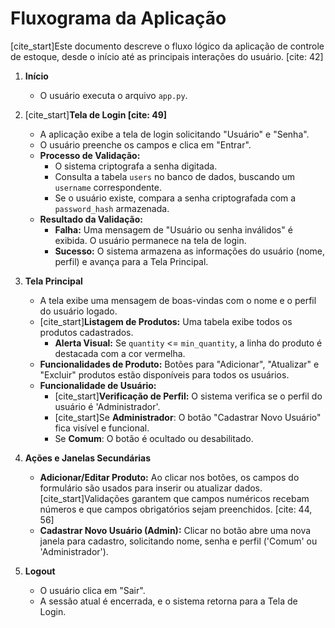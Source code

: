 # Fluxograma da Aplicação

[cite_start]Este documento descreve o fluxo lógico da aplicação de controle de estoque, desde o início até as principais interações do usuário. [cite: 42]

1.  **Início**
    * O usuário executa o arquivo `app.py`.

2.  [cite_start]**Tela de Login [cite: 49]**
    * A aplicação exibe a tela de login solicitando "Usuário" e "Senha".
    * O usuário preenche os campos e clica em "Entrar".
    * **Processo de Validação:**
        * O sistema criptografa a senha digitada.
        * Consulta a tabela `users` no banco de dados, buscando um `username` correspondente.
        * Se o usuário existe, compara a senha criptografada com a `password_hash` armazenada.
    * **Resultado da Validação:**
        * **Falha:** Uma mensagem de "Usuário ou senha inválidos" é exibida. O usuário permanece na tela de login.
        * **Sucesso:** O sistema armazena as informações do usuário (nome, perfil) e avança para a Tela Principal.

3.  **Tela Principal**
    * A tela exibe uma mensagem de boas-vindas com o nome e o perfil do usuário logado.
    * [cite_start]**Listagem de Produtos:** Uma tabela exibe todos os produtos cadastrados. 
        * **Alerta Visual:** Se `quantity` <= `min_quantity`, a linha do produto é destacada com a cor vermelha.
    * **Funcionalidades de Produto:** Botões para "Adicionar", "Atualizar" e "Excluir" produtos estão disponíveis para todos os usuários.
    * **Funcionalidade de Usuário:**
        * [cite_start]**Verificação de Perfil:** O sistema verifica se o perfil do usuário é 'Administrador'. 
        * [cite_start]Se **Administrador**: O botão "Cadastrar Novo Usuário" fica visível e funcional. 
        * Se **Comum**: O botão é ocultado ou desabilitado.

4.  **Ações e Janelas Secundárias**
    * **Adicionar/Editar Produto:** Ao clicar nos botões, os campos do formulário são usados para inserir ou atualizar dados. [cite_start]Validações garantem que campos numéricos recebam números e que campos obrigatórios sejam preenchidos. [cite: 44, 56]
    * **Cadastrar Novo Usuário (Admin):** Clicar no botão abre uma nova janela para cadastro, solicitando nome, senha e perfil ('Comum' ou 'Administrador').

5.  **Logout**
    * O usuário clica em "Sair".
    * A sessão atual é encerrada, e o sistema retorna para a Tela de Login.
